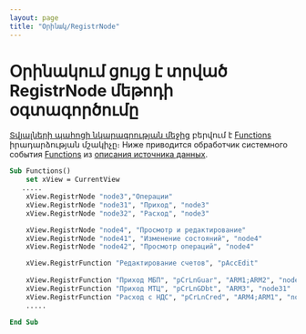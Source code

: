 ```yaml
---
layout: page
title: "Օրինակ/RegistrNode"
---
```


# Օրինակում ցույց է տրված RegistrNode մեթոդի օգտագործումը

[Տվյալների պահոցի նկարագրության մեջից](../Defs/Data.html) բերվում է [Functions](../ScriptProcs/FunctionsData.html) իրադարձության մշակիչը։ 
Ниже приводится обработчик системного события [Functions](../ScriptProcs/FunctionsData.html)
из [описания источника данных](../Defs/Data.html).

``` vb
Sub Functions() 
    set xView = CurrentView
   .....    
    xView.RegistrNode "node3","Операции"
    xView.RegistrNode "node31", "Приход", "node3"
    xView.RegistrNode "node32", "Расход", "node3"

    xView.RegistrNode "node4", "Просмотр и редактирование"
    xView.RegistrNode "node41", "Изменение состояний", "node4"
    xView.RegistrNode "node42", "Просмотр операций", "node4"

    xView.RegistrFunction "Редактирование счетов", "pAccEdit"
    
    xView.RegistrFunction "Приход МБП", "pCrLnGuar", "ARM1;ARM2", "node31"
    xView.RegistrFunction "Приход МТЦ", "pCrLnGDbt", "ARM3", "node31"
    xView.RegistrFunction "Расход с НДС", "pCrLnCred", "ARM4;ARM1", "node32"
    .....

End Sub
```